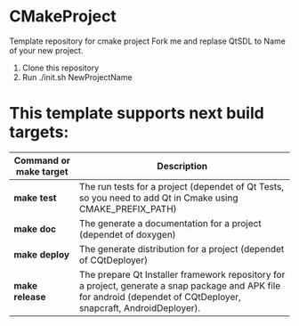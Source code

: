 # CMakeProject
Template repository for cmake project
Fork me and replase QtSDL to Name of your new project.

1. Clone this repository 
2. Run ./init.sh NewProjectName 

# This template supports next build targets:

|   Command or make target   |  Description    |
|------|------|
| **make test** | The run tests for a project (dependet of Qt Tests, so you need to add Qt in Cmake using CMAKE_PREFIX_PATH) |
| **make doc** | The generate a documentation for a project (dependet of doxygen) |
| **make deploy** | The generate distribution for a project (dependet of CQtDeployer) |
| **make release** | The prepare Qt Installer framework repository for a project, generate a snap package and APK file for android (dependet of CQtDeployer,  snapcraft, AndroidDeployer). |
